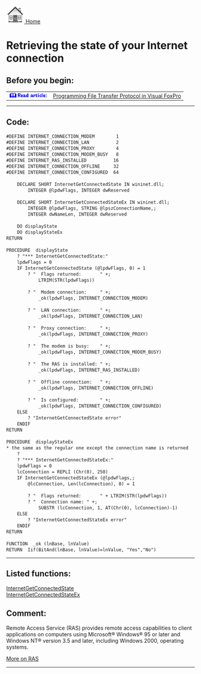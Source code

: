 [<img src="../images/home.png"> Home ](https://github.com/VFPX/Win32API)  

# Retrieving the state of your Internet connection

## Before you begin:
<table cellspacing=3 cellpadding=0 border=0><tr><td valign=top><img src="../images/readarticle.gif" border=0></td><td valign=top class=fdescr><a href="?article=3">Programming File Transfer Protocol in Visual FoxPro </a></td></tr></table>  

  
***  


## Code:
```foxpro  
#DEFINE INTERNET_CONNECTION_MODEM        1
#DEFINE INTERNET_CONNECTION_LAN          2
#DEFINE INTERNET_CONNECTION_PROXY        4
#DEFINE INTERNET_CONNECTION_MODEM_BUSY   8
#DEFINE INTERNET_RAS_INSTALLED          16
#DEFINE INTERNET_CONNECTION_OFFLINE     32
#DEFINE INTERNET_CONNECTION_CONFIGURED  64

	DECLARE SHORT InternetGetConnectedState IN wininet.dll;
		INTEGER @lpdwFlags, INTEGER dwReserved

	DECLARE SHORT InternetGetConnectedStateEx IN wininet.dll;
    	INTEGER @lpdwFlags, STRING @lpszConnectionName,;
    	INTEGER dwNameLen, INTEGER dwReserved

	DO displayState
	DO displayStateEx
RETURN

PROCEDURE  displayState
	? "*** InternetGetConnectedState:"
	lpdwFlags = 0
	IF InternetGetConnectedState (@lpdwFlags, 0) = 1
		? "  Flags returned:       " +;
			LTRIM(STR(lpdwFlags))

		? "  Modem connection:     " +;
			_ok(lpdwFlags, INTERNET_CONNECTION_MODEM)

		? "  LAN connection:       " +;
			_ok(lpdwFlags, INTERNET_CONNECTION_LAN)

		? "  Proxy connection:     " +;
			_ok(lpdwFlags, INTERNET_CONNECTION_PROXY)

		? "  The modem is busy:    " +;
			_ok(lpdwFlags, INTERNET_CONNECTION_MODEM_BUSY)

		? "  The RAS is installed: " +;
			_ok(lpdwFlags, INTERNET_RAS_INSTALLED)

		? "  Offline connection:   " +;
			_ok(lpdwFlags, INTERNET_CONNECTION_OFFLINE)

		? "  Is configured:        " +;
			_ok(lpdwFlags, INTERNET_CONNECTION_CONFIGURED)
	ELSE
		? "InternetGetConnectedState error"
	ENDIF
RETURN

PROCEDURE  displayStateEx
* the same as the regular one except the connection name is returned
	?
	? "*** InternetGetConnectedStateEx:"
	lpdwFlags = 0
	lcConnection = REPLI (Chr(0), 250)
	IF InternetGetConnectedStateEx (@lpdwFlags,;
		@lcConnection, Len(lcConnection), 0) = 1

		? "  Flags returned:       " + LTRIM(STR(lpdwFlags))
		? "  Connection name: " +;
			SUBSTR (lcConnection, 1, AT(Chr(0), lcConnection)-1)
	ELSE
		? "InternetGetConnectedStateEx error"
	ENDIF
RETURN

FUNCTION  _ok (lnBase, lnValue)
RETURN  Iif(BitAnd(lnBase, lnValue)=lnValue, "Yes","No")  
```  
***  


## Listed functions:
[InternetGetConnectedState](../libraries/wininet/InternetGetConnectedState.md)  
[InternetGetConnectedStateEx](../libraries/wininet/InternetGetConnectedStateEx.md)  

## Comment:
Remote Access Service (RAS) provides remote access capabilities to client applications on computers using Microsoft&reg; Windows&reg; 95 or later and Windows NT&reg; version 3.5 and later, including Windows 2000, operating systems.   
  
<a href="http://msdn.microsoft.com/library/default.asp?url=/library/en-us/rras/hh/network/ras4over_71k5.asp">More on RAS</a>  
  
***  

